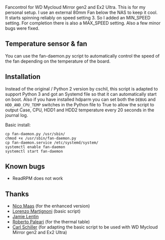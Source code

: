 Fancontrol for WD Mycloud Mirror gen2 and Ex2 Ultra.
This is for my personal setup. I use an external 80mm Fan below the NAS to keep it cool. It starts spinning reliably on speed setting 3. So I added an MIN_SPEED setting. For completion there is also a MAX_SPEED setting.
Also a few minor bugs were fixed.

Temperature sensor & fan
------------------------

You can use the fan-daemon.py script to automatically control the speed of the fan depending on the temperature of the board. 

Installation
------------
Instead of the original / Python 2 version by cschil, this script is adapted to support Python 3 and got an Systemd file so that it can automatically start on boot. Also if you have installed hdparm you can set both the ````DEBUG```` and ````HDD_AND_CPU_TEMP```` switches in the Python file to True to allow the script to output Case, CPU, HDD1 and HDD2 temperature every 20 seconds in the journal log.

Basic install: 
````
cp fan-daemon.py /usr/sbin/
chmod +x /usr/sbin/fan-daemon.py
cp fan-daemon.service /etc/systemd/system/
systemctl enable fan-daemon
systemctl start fan-daemon
````

Known bugs
----------
- ReadRPM does not work

Thanks
------
- [Nico Maas](mail@nico-maas.de) (for the enhanced version)
- [Lorenzo Martignoni](martignlo@gmail.com) (basic script)
- [Jamie Lentin](http://jamie.lentin.co.uk/)
- [Roberto Paleari](http://roberto.greyhats.it) (for the thermal table)
- [Carl Schiller](https://github.com/cschil) (for adapting the basic script to be used with WD Mycloud Mirror gen2 and Ex2 Ultra)
